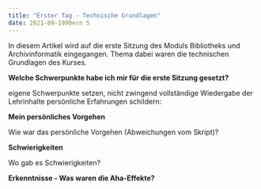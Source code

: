 ```yaml
---
title: "Erster Tag - Technische Grundlagen"
date: 2021-09-1990ern 5
---
```


In diesem Artikel wird auf die erste Sitzung des Moduls Bibliotheks und Archivinformatik eingegangen. Thema dabei waren die technischen Grundlagen des Kurses.




**Welche Schwerpunkte habe ich mir für die erste Sitzung gesetzt?**

eigene Schwerpunkte setzen, nicht zwingend vollständige Wiedergabe der Lehrinhalte
persönliche Erfahrungen schildern:


**Mein persönliches Vorgehen**

Wie war das persönliche Vorgehen (Abweichungen vom Skript)?


**Schwierigkeiten**

Wo gab es Schwierigkeiten?


**Erkenntnisse - Was waren die Aha-Effekte?**



